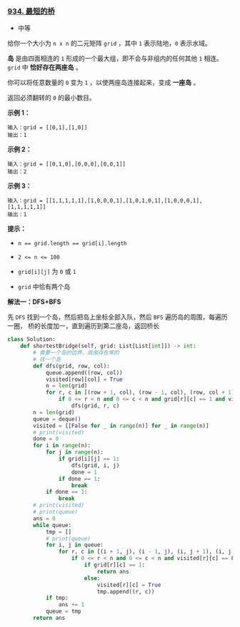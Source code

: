 ### [934. 最短的桥](https://leetcode.cn/problems/shortest-bridge/)

- 中等

给你一个大小为 `n x n` 的二元矩阵 `grid` ，其中 `1` 表示陆地，`0` 表示水域。

**岛** 是由四面相连的 `1` 形成的一个最大组，即不会与非组内的任何其他 `1` 相连。`grid` 中 **恰好存在两座岛** 。

你可以将任意数量的 `0` 变为 `1` ，以使两座岛连接起来，变成 **一座岛** 。

返回必须翻转的 `0` 的最小数目。

**示例 1：**

```
输入：grid = [[0,1],[1,0]]
输出：1
```

**示例 2：**

```
输入：grid = [[0,1,0],[0,0,0],[0,0,1]]
输出：2
```

**示例 3：**

```
输入：grid = [[1,1,1,1,1],[1,0,0,0,1],[1,0,1,0,1],[1,0,0,0,1],[1,1,1,1,1]]
输出：1
```

**提示：**

- `n == grid.length == grid[i].length`
- `2 <= n <= 100`

- `grid[i][j]` 为 `0` 或 `1`
- `grid` 中恰有两个岛

**解法一：DFS+BFS**

先 `DFS` 找到一个岛，然后把岛上坐标全部入队，然后 `BFS` 遍历岛的周围，每遍历一圈， 桥的长度加一，直到遍历到第二座岛，返回桥长

```python
class Solution:
    def shortestBridge(self, grid: List[List[int]]) -> int:
        # 需要一个岛的边界，周围存在零的
        # 找一个岛
        def dfs(grid, row, col):
            queue.append((row, col))
            visited[row][col] = True
            n = len(grid)
            for r, c in [(row + 1, col), (row - 1, col), (row, col + 1), (row, col - 1)]:
                if 0 <= r < n and 0 <= c < n and grid[r][c] == 1 and visited[r][c] == False:
                    dfs(grid, r, c)
        n = len(grid)
        queue = deque()
        visited = [[False for _ in range(n)] for _ in range(n)]
        # print(visited)
        done = 0
        for i in range(n):
            for j in range(n):
                if grid[i][j] == 1:
                    dfs(grid, i, j)
                    done = 1
                if done == 1:
                    break
            if done == 1:
                break
        # print(visited)
        # print(queue)
        ans = 0
        while queue:
            tmp = []
            # print(queue)
            for i, j in queue:
                for r, c in [(i + 1, j), (i - 1, j), (i, j + 1), (i, j - 1)]:
                    if 0 <= r < n and 0 <= c < n and visited[r][c] == False:
                        if grid[r][c] == 1:
                            return ans
                        else:
                            visited[r][c] = True
                            tmp.append((r, c))
            if tmp:
                ans += 1
            queue = tmp
        return ans
```

